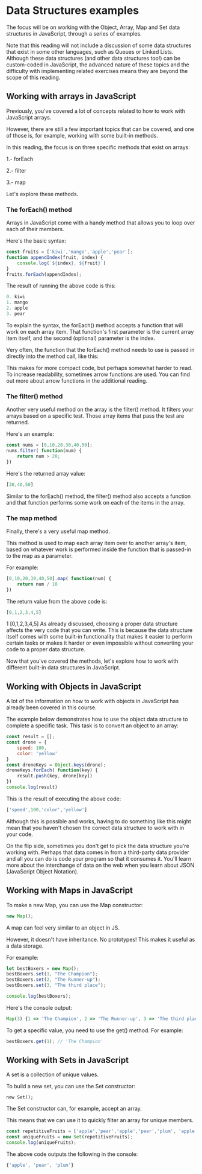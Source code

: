 # Data Structures examples

The focus will be on working with the Object, Array, Map and Set data structures in JavaScript, through a series of examples.

Note that this reading will not include a discussion of some data structures that exist in some other languages, such as Queues or Linked Lists.  Although these data structures (and other data structures too!) can be custom-coded in JavaScript, the advanced nature of these topics and the difficulty with implementing related exercises means they are beyond the scope of this reading. 

## Working with arrays in JavaScript

Previously, you've covered a lot of concepts related to how to work with JavaScript arrays.

However, there are still a few important topics that can be covered, and one of those is, for example, working with some built-in methods.

In this reading, the focus is on three specific methods that exist on arrays:

 1.- forEach 

 2.- filter

 3.- map

 Let's explore these methods.
 
### The forEach() method
Arrays in JavaScript come with a handy method that allows you to loop over each of their members. 

Here's the basic syntax:
```JavaScript
const fruits = ['kiwi','mango','apple','pear'];
function appendIndex(fruit, index) {
    console.log(`${index}. ${fruit}`)
}
fruits.forEach(appendIndex);
```
The result of running the above code is this:  
```JavaScript
0. kiwi
1. mango
2. apple
3. pear
```

To explain the syntax, the forEach() method accepts a function that will work on each array item. That function's first parameter is the current array item itself, and the second (optional) parameter is the index.

Very often, the function that the forEach() method needs to use is passed in directly into the method call, like this:

This makes for more compact code, but perhaps somewhat harder to read. To increase readability, sometimes arrow functions are used. You can find out more about arrow functions in the additional reading.

### The filter() method
Another very useful method on the array is the filter() method. It filters your arrays based on a specific test. Those array items that pass the test are returned.

Here's an example:
```js
const nums = [0,10,20,30,40,50];
nums.filter( function(num) {
    return num > 20;
})
```
Here's the returned array value:  
```js
[30,40,50]
```
Similar to the forEach() method, the filter() method also accepts a function and that function performs some work on each of the items in the array.

### The map method

Finally, there's a very useful map method. 

This method is used to map each array item over to another array's item, based on whatever work is performed inside the function that is passed-in to the map as a parameter. 

For example:
```js
[0,10,20,30,40,50].map( function(num) {
    return num / 10
})
```
The return value from the above code is:  
```js
[0,1,2,3,4,5]
```
1
[0,1,2,3,4,5]
As already discussed, choosing a proper data structure affects the very code that you can write. This is because the data structure itself comes with some built-in functionality that makes it easier to perform certain tasks or makes it harder or even impossible without converting your code to a proper data structure.

Now that you've covered the methods, let's explore how to work with different built-in data structures in JavaScript.

## Working with Objects in JavaScript
A lot of the information on how to work with objects in JavaScript has already been covered in this course.

The example below demonstrates how to use the object data structure to complete a specific task. This task is to convert an object to an array:
```js
const result = [];
const drone = {
    speed: 100,
    color: 'yellow'
}
const droneKeys = Object.keys(drone);
droneKeys.forEach( function(key) {
    result.push(key, drone[key])
})
console.log(result)
```
This is the result of executing the above code:  
```js
['speed',100,'color','yellow']
```
Although this is possible and works, having to do something like this might mean that you haven't chosen the correct data structure to work with in your code.

On the flip side, sometimes you don't get to pick the data structure you're working with. Perhaps that data comes in from a third-party data provider and all you can do is code your program so that it consumes it. You'll learn more about the interchange of data on the web when you learn about JSON (JavaScript Object Notation).

## Working with Maps in JavaScript

To make a new Map, you can use the Map constructor:

```js
new Map();
```
A map can feel very similar to an object in JS.

However, it doesn't have inheritance. No prototypes! This makes it useful as a data storage.

For example:
```js
let bestBoxers = new Map();
bestBoxers.set(1, "The Champion");
bestBoxers.set(2, "The Runner-up");
bestBoxers.set(3, "The third place");

console.log(bestBoxers);
```
Here's the console output:  
```js
Map(3) {1 => 'The Champion', 2 => 'The Runner-up', 3 => 'The third place'}
```
To get a specific value, you need to use the get() method. For example:  
```js
bestBoxers.get(1); // 'The Champion'
```
## Working with Sets in JavaScript
A set is a collection of unique values.

To build a new set, you can use the Set constructor:
```JS
new Set();
```
The Set constructor can, for example, accept an array.

This means that we can use it to quickly filter an array for unique members.
```js
const repetitiveFruits = ['apple','pear','apple','pear','plum', 'apple'];
const uniqueFruits = new Set(repetitiveFruits);
console.log(uniqueFruits);
```
The above code outputs the following in the console:  
```js
{'apple', 'pear', 'plum'}
```
